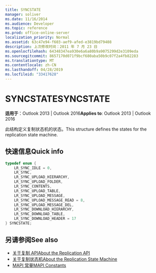 ```yaml
---
title: SYNCSTATE
manager: soliver
ms.date: 11/16/2014
ms.audience: Developer
ms.topic: reference
ms.prod: office-online-server
localization_priority: Normal
ms.assetid: 63c47e94-f603-aef9-afed-e3819bd79408
description: 上次修改时间：2011 年 7 月 23 日
ms.openlocfilehash: 64348347ea930e6a6a80b9a9075299d2e3109eda
ms.sourcegitcommit: 8657170d071f9bcf680aba50b9c07f2a4fb82283
ms.translationtype: MT
ms.contentlocale: zh-CN
ms.lasthandoff: 04/28/2019
ms.locfileid: "33417628"
---
```

# <a name="syncstate"></a><span data-ttu-id="11c42-103">SYNCSTATE</span><span class="sxs-lookup"><span data-stu-id="11c42-103">SYNCSTATE</span></span>

<span data-ttu-id="11c42-104">**适用于**：Outlook 2013 | Outlook 2016</span><span class="sxs-lookup"><span data-stu-id="11c42-104">**Applies to**: Outlook 2013 | Outlook 2016</span></span> 
  
<span data-ttu-id="11c42-105">此结构定义复制状态机的状态。</span><span class="sxs-lookup"><span data-stu-id="11c42-105">This structure defines the states for the replication state machine.</span></span>
  
## <a name="quick-info"></a><span data-ttu-id="11c42-106">快速信息</span><span class="sxs-lookup"><span data-stu-id="11c42-106">Quick info</span></span>

```cpp
typedef enum { 
    LR_SYNC_IDLE = 0, 
    LR_SYNC, 
    LR_SYNC_UPLOAD_HIERARCHY, 
    LR_SYNC_UPLOAD_FOLDER, 
    LR_SYNC_CONTENTS, 
    LR_SYNC_UPLOAD_TABLE, 
    LR_SYNC_UPLOAD_MESSAGE, 
    LR_SYNC_UPLOAD_MESSAGE_READ = 8, 
    LR_SYNC_UPLOAD_MESSAGE_DEL, 
    LR_SYNC_DOWNLOAD_HIERARCHY, 
    LR_SYNC_DOWNLOAD_TABLE, 
    LR_SYNC_DOWNLOAD_HEADER = 17 
} SYNCSTATE; 

```

## <a name="see-also"></a><span data-ttu-id="11c42-107">另请参阅</span><span class="sxs-lookup"><span data-stu-id="11c42-107">See also</span></span>

- [<span data-ttu-id="11c42-108">关于复制 API</span><span class="sxs-lookup"><span data-stu-id="11c42-108">About the Replication API</span></span>](about-the-replication-api.md)
- [<span data-ttu-id="11c42-109">关于复制状态机</span><span class="sxs-lookup"><span data-stu-id="11c42-109">About the Replication State Machine</span></span>](about-the-replication-state-machine.md)
- [<span data-ttu-id="11c42-110">MAPI 常量</span><span class="sxs-lookup"><span data-stu-id="11c42-110">MAPI Constants</span></span>](mapi-constants.md)

